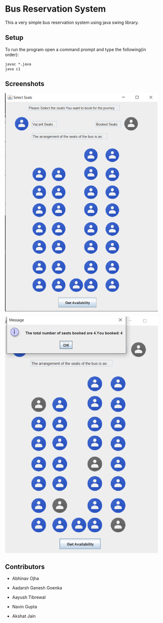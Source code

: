 # Bus Reservation System

This a very simple bus reservation system using java swing library.

  ## Setup
To run the program open a command prompt and type the following(in order):

    javac *.java
    java c1

## Screenshots

![First SS](https://raw.githubusercontent.com/justAbhi77/Bus-Reservation-System/main/Screenshots/SS1.png)

  

![Second SS](https://raw.githubusercontent.com/justAbhi77/Bus-Reservation-System/main/Screenshots/SS2.png)

  

## Contributors

* Abhinav Ojha

* Aadarsh Ganesh Goenka

* Aayush Tibrewal

* Navin Gupta

* Akshat Jain